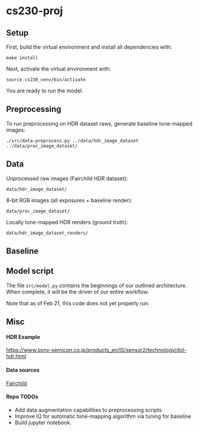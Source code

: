 # cs230-proj

## Setup
First, build the virtual environment and install all dependencies with:
```
make install
```

Next, activate the virtual environment with:
```
source cs230_venv/bin/activate
```

You are ready to run the model.

## Preprocessing
To run preprocessing on HDR dataset raws, generate baseline tone-mapped images:
```
./src/data-preprocess.py ../data/hdr_image_dataset ../data/proc_image_dataset/
```


## Data
Unprocessed raw images (Fairchild HDR dataset):
```
data/hdr_image_dataset/
```

8-bit RGB images (all exposures + baseline render):
```
data/proc_image_dataset/
```

Locally tone-mapped HDR renders (ground truth):
```
data/hdr_image_dataset_renders/
```


## Baseline


## Model script
The file `src/model.py` contains the beginnings of our outlined architecture. When complete, it will be the driver of our entire workflow.

Note that as of Feb 21, this code does not yet properly run.


## Misc
#### HDR Example
https://www.sony-semicon.co.jp/products_en/IS/sensor2/technology/dol-hdr.html

#### Data sources
[Fairchild](http://rit-mcsl.org/fairchild/HDR.html "Fairchild data")

#### Repo TODOs
* Add data augmentation capabilities to preprocessing scripts
* Improve IQ for automatic tone-mapping algorithm via tuning for baseline
* Build jupyter notebook.
